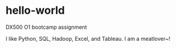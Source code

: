 # hello-world
DX500 O1 bootcamp assignment

I like Python, SQL, Hadoop, Excel, and Tableau.
I am a meatlover~!
